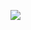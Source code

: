 [![](https://jitpack.io/v/chamodh98/TestSDKHostApp.svg)](https://jitpack.io/#chamodh98/TestSDKHostApp)
